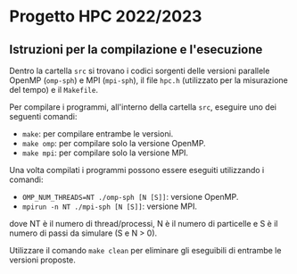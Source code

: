 # Progetto HPC 2022/2023
## Istruzioni per la compilazione e l'esecuzione
Dentro la cartella `src` si trovano i codici sorgenti delle versioni parallele OpenMP (`omp-sph`) e MPI (`mpi-sph`), il file `hpc.h` (utilizzato per la misurazione del tempo) e il `Makefile`.

Per compilare i programmi, all'interno della cartella `src`, eseguire uno dei seguenti comandi:
- `make`: per compilare entrambe le versioni.
- `make omp`: per compilare solo la versione OpenMP.
- `make mpi`: per compilare solo la versione MPI.

Una volta compilati i programmi possono essere eseguiti utilizzando i comandi: 
- `OMP_NUM_THREADS=NT ./omp-sph [N [S]]`: versione OpenMP.
- `mpirun -n NT ./mpi-sph [N [S]]`: versione MPI.

dove NT è il numero di thread/processi, N è il numero di particelle e S è il numero di passi da simulare (S e N > 0).

Utilizzare il comando `make clean` per eliminare gli eseguibili di entrambe le versioni proposte. 

[comment]: # (Fabio Veroli 0000970669 fabio.veroli@studio.unibo.it)
